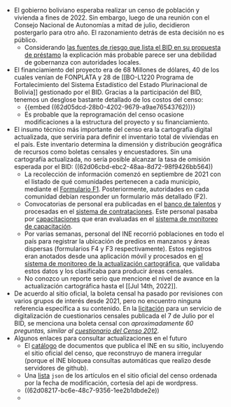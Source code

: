 - El gobierno boliviano esperaba realizar un censo de población y vivienda a fines de 2022. Sin embargo, luego de una reunión con el Consejo Nacional de Autonomías a mitad de julio, decidieron postergarlo para otro año. El razonamiento detrás de esta decisión no es público.
	- Considerando [las fuentes de riesgo que lista el BID en su propuesta de préstamo](((62d03dc0-f921-4eb5-9647-32eb8b47dc27))) la explicación más probable parece ser una debilidad de gobernanza con autoridades locales.
- El financiamiento del proyecto era de 68 Millones de dólares, 40 de los cuales venían de FONPLATA y 28 de [[BO-L1220 Programa de Fortalecimiento del Sistema Estadístico del Estado Plurinacional de Bolivia]] gestionado por el BID. Gracias a la participación del BID, tenemos un desglose bastante detallado de los costos del censo:
	- {{embed ((62d05dcd-28b0-4202-9679-a9ae76543762))}}
	- Es probable que la reprogramación del censo ocasione modificaciones a la estructura del proyecto y su financiamiento.
- El insumo técnico más importante del censo era la cartografía digital actualizada, que serviría para definir el inventario total de viviendas en el país. Este inventario determina la dimensión y distribución geográfica de recursos como boletas censales y encuestadores. Sin una cartografía actualizada, no sería posible alcanzar la tasa de omisión esperada por el BID: ((62d06cbd-ebc2-48aa-8d72-98f9426bb564))
	- La recolección de información comenzó en septiembre de 2021 con el listado de qué comunidades pertenecen a cada municipio, mediante el [Formulario F1](https://visorf1.ine.gob.bo/). Posteriormente, autoridades en cada comunidad debían responder un formulario más detallado (F2).
	- Convocatorias de personal era publicadas en el [banco de talentos](https://bancotalentos.ine.gob.bo/) y procesadas en el [sistema de contrataciones](http://sc.ine.gob.bo/). Este personal pasaba por [capacitaciones](http://sicace.ine.gob.bo/) que eran evaluadas en el [sistema de monitoreo de capacitación](http://moncap.ine.gob.bo/).
	- Por varias semanas, personal del INE recorrió poblaciones en todo el país para registrar la ubicación de predios en manzanos y áreas dispersas (formularios F4 y F3 respectivamente). Estos registros eran anotados desde una aplicación móvil y procesados en [el sistema de monitoreo de la actualización cartográfica](https://monac.ine.gob.bo/), que   validaba estos datos y los clasificaba para producir áreas censales.
	- No conozco un reporte serio que mencione el nivel de avance en la actualización cartográfica hasta el [[Jul 14th, 2022]].
- De acuerdo al sitio oficial, la boleta censal ha pasado por revisiones con varios grupos de interés desde 2021, pero no encuentro ninguna referencia específica a su contenido. En la [licitación](https://idbdocs.iadb.org/wsdocs/getdocument.aspx?docnum=EZSHARE-1375635338-33560) para un servicio de digitalización de cuestionarios censales publicada el 7 de Julio por el BID, se menciona una boleta censal con _aproximadamente 60 preguntas, similar al [cuestionario del Censo 2012](https://nube.ine.gob.bo/index.php/s/aUoDueIVQlCKvm4/download)_.
- Algunos enlaces para consultar actualizaciones en el futuro
	- El [catálogo](https://mauforonda.github.io/catalogo-ine/) de documentos que publica el INE en su sitio, incluyendo el sitio oficial del censo, que reconstruyo de manera irregular (porque el INE bloquea consultas automáticas que realizo desde servidores de github).
	- Una [lista](https://censo.ine.gob.bo/wp-json/wp/v2/pages?orderby=modified) `json` de los artículos en el sitio oficial del censo ordenada por la fecha de modificación, cortesía del api de wordpress.
	- ((62d08217-bc6e-48c7-9356-1ee2b1dbde2e))
	-